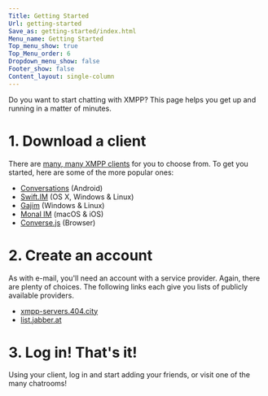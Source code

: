 ```yaml
---
Title: Getting Started
Url: getting-started
Save_as: getting-started/index.html
Menu_name: Getting Started
Top_menu_show: true
Top_Menu_order: 6
Dropdown_menu_show: false
Footer_show: false
Content_layout: single-column
---
```


Do you want to start chatting with XMPP? This page helps you get up and running in a matter of minutes.

# 1. Download a client

There are [many, many XMPP clients](/software/clients) for you to choose from. To get you started, here are some of the more popular ones:

* [Conversations](https://play.google.com/store/apps/details?id=eu.siacs.conversations&referrer=utm_source%3Dxmpp.org) (Android)
* [Swift.IM](https://swift.im/swift.html) (OS X, Windows & Linux)
* [Gajim](https://gajim.org/) (Windows & Linux)
* [Monal IM](https://monal.im/) (macOS & iOS)
* [Converse.js](https://conversejs.org/) (Browser)

# 2. Create an account

As with e-mail, you'll need an account with a service provider. Again, there are plenty of choices. The following links each give you lists of publicly available providers.

* [xmpp-servers.404.city](https://xmpp-servers.404.city)
* [list.jabber.at](https://list.jabber.at/)

# 3. Log in! That's it!

Using your client, log in and start adding your friends, or visit one of the many chatrooms!
